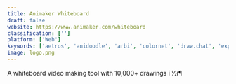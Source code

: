 ```yaml
---
title: Animaker Whiteboard
draft: false 
website: https://www.animaker.com/whiteboard
classification: ['']
platform: ['Web']
keywords: ['aetros', 'anidoodle', 'arbi', 'colornet', 'draw.chat', 'explee', 'finch_for_windows', 'fuse', 'gifs', 'handl', 'lol_colors', 'made_with_arkit', 'penbook', 'pigment', 'plotaverse', 'quick_draw_by_google', 'scikit-learn', 'tall_tweets_for_google_slides', 'tensorflow_research_cloud', 'witeboard']
image: logo.png
---
```

A whiteboard video making tool with 10,000+ drawings í ½í¶